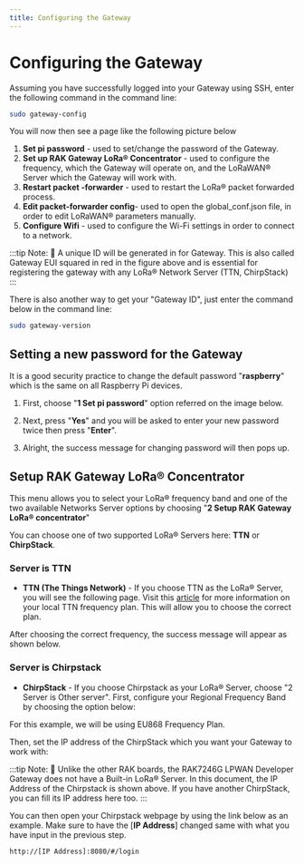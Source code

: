 ```yaml
---
title: Configuring the Gateway
---
```

# Configuring the Gateway

Assuming you have successfully logged into your Gateway using SSH, enter the following command in the command line:

```sh
sudo gateway-config
```

You will now then see a page like the following picture below

<rk-img src="/assets/images/quick-start-guide/rak7246/gateway_id.png" width="100%" figure-number  = "1" caption="Config Options for the Gateway"/>

1. **Set pi password** - used to set/change the password of the Gateway.
2. **Set up RAK Gateway LoRa® Concentrator** - used to configure the frequency, which the Gateway will operate on, and the LoRaWAN® Server which the Gateway will work with.
3. **Restart packet -forwarder** - used to restart the LoRa® packet forwarded process.
4. **Edit packet-forwarder config**- used to open the global_conf.json file, in order to edit LoRaWAN® parameters manually.
5. **Configure Wifi** - used to configure the Wi-Fi settings in order to connect to a network.

:::tip Note:
:pencil: A unique ID will be generated in for Gateway. This is also called Gateway EUI squared in red in the figure above and is essential for registering the gateway with any LoRa® Network Server (TTN, ChirpStack)
:::

There is also another way to get your "Gateway ID", just enter the command below in the command line:

```sh
sudo gateway-version
```

<rk-img src="/assets/images/quick-start-guide/rak7246/gateway_id_cmd.png" width="70%" figure-number  = "2" caption="Gateway ID using the command line"/>

## Setting a new password for the Gateway
It is a good security practice to change the default password "**raspberry**" which is the same on all Raspberry Pi devices.

1. First, choose "**1 Set pi password**" option referred on the image below.

<rk-img src="/assets/images/quick-start-guide/rak7246/set_pi_pwd.png" width="100%" figure-number  = "3" caption="Set Pi Password"/>

2. Next, press "**Yes**" and you will be asked to enter your new password twice then press "**Enter**".

<rk-img src="/assets/images/quick-start-guide/rak7246/confirm_pwd.png" width="100%" figure-number  = "4" caption="Confirm Password Change"/>

3. Alright, the success message for changing password will then pops up.

<rk-img src="/assets/images/quick-start-guide/rak7246/success_pwd_change.png" width="100%" figure-number  = "5" caption="Successful Password Change"/>

## Setup RAK Gateway LoRa® Concentrator

This menu allows you to select your LoRa® frequency band and one of the two available Networks Server options by choosing "**2 Setup RAK Gateway LoRa® concentrator**"

<rk-img src="/assets/images/quick-start-guide/rak7246/setup_rak_gateway.png" width="100%" figure-number  = "6" caption="Choosing Setup RAK Gateway LoRa® concentrator"/>

You can choose one of two supported LoRa® Servers here: **TTN** or **ChirpStack**.

### Server is TTN

<rk-img src="/assets/images/quick-start-guide/rak7246/server_ttn.png" width="100%" figure-number  = "7" caption="Server is TTN"/>

* **TTN (The Things Network)** - If you choose TTN as the LoRa® Server, you will see the following page. Visit this [article](https://www.thethingsnetwork.org/docs/lorawan/frequencies-by-country.html) for more information on your local TTN frequency plan. This will allow you to choose the correct plan.


<rk-img src="/assets/images/quick-start-guide/rak7246/ttn_channel_plan.jpg" width="100%" figure-number  = "8" caption="Selecting the TTN Channel Plan"/>

After choosing the correct frequency, the success message will appear as shown below.

<rk-img src="/assets/images/quick-start-guide/rak7246/success_freq_change.png" width="100%" figure-number  = "9" caption="Successfully Changed the Frequency"/>

### Server is Chirpstack
<rk-img src="/assets/images/quick-start-guide/rak7246/chirpstack.png" width="100%" figure-number  = "10" caption="Server Is Chirpstack"/>

* **ChirpStack** - If you choose Chirpstack as your LoRa® Server, choose "2 Server is Other server". First, configure your Regional Frequency Band by choosing the option below:

<rk-img src="/assets/images/quick-start-guide/rak7246/reg_frequency.png" width="100%" figure-number  = "11" caption="Regional Frequency Band Option"/>

For this example, we will be using EU868 Frequency Plan.

<rk-img src="/assets/images/quick-start-guide/rak7246/select_chirpstack_plan.png" width="100%" figure-number  = "12" caption="Selecting the Chirpstack Channel Plan"/>

Then, set the IP address of the ChirpStack which you want your Gateway to work with:

<rk-img src="/assets/images/quick-start-guide/rak7246/default_ip.png" width="100%" figure-number  = "13" caption="Default LoRaServer IP Address"/>

:::tip Note:
:pencil: Unlike the other RAK boards, the RAK7246G LPWAN Developer Gateway does not have a Built-in LoRa® Server. In this document, the IP Address of the Chirpstack is shown above. If you have another ChirpStack, you can fill its IP address here too.
:::

You can then open your Chirpstack webpage by using the link below as an example. Make sure to have the [**IP Address**] changed same with what you have input in the previous step.

```http
http://[IP Address]:8080/#/login
```